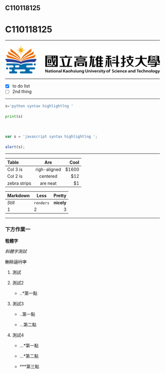 ## C110118125

# C110118125
----
![NKUST](nkust.png)

----
- [x] to do list
- [ ] 2nd thing

----
```python
s='python syntax highlightlng '

print(s)
```

```js


var s = 'javascript syntax highlightlng ';

alert(s);
```
----


| Table | Are | Cool |
|:-------|:-----:|-------:
|Col 3 is|righ-aligned|$1600|
|Col 2 is|centered|$12|
|zebra strips|are neat|$1|

| Markdown |Less | Pretty |
|:-------|------|-------:|
|*Still*|`renders`|**nicely**|
|1|2|3|


----
### 下方作業一

**粗體字**

*斜體字測試*

~~刪除這行字~~

1. 測試
2. 測試2

   * ..*第一點

3. 測試3

   * ..第一點

   * ...第二點

4. 測試4

   * ...*第一點

   * ...*第二點

   * ***第三點


  
 

  
 

  



